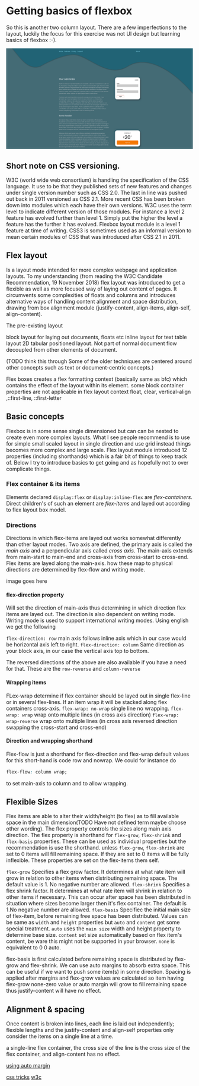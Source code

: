 # Getting basics of flexbox
So this is another two column layout. There are a few imperfections to the layout, luckily the focus 
for this exercise was not UI design but learning basics of flexbox :-). 

![layout](./img/readme/layout.png)

## Short note on CSS versioning.
W3C (world wide web consortium) is handling the specification of the CSS language. It use to be that they published sets of new features and changes under single version number such as CSS 2.0. The last in line was pushed out back in 2011 versioned as  CSS 2.1.
More recent CSS has been broken down into modules which each have their own versions. W3C uses the term level to indicate different version of those modules. For instance a level 2 feature has evolved further than level 1.  Simply put the higher the level a feature has the further it has evolved. Flexbox layout module is a level 1 feature at time of writing. CSS3 is sometimes used as an informal version to mean certain modules of CSS that was introduced after CSS 2.1 in 2011.

## Flex layout
Is a layout mode intended for more complex webpage and application layouts.
To my understanding (from reading the W3C Candidate Recommendation, 19 November 2018)
flex layout was introduced to get a flexible as well as more focused way of laying out content of pages. It circumvents some complexities of floats and columns and introduces alternative ways of handling content alignment and space distribution, drawing from box alignment module (justify-content, align-items, align-self, align-content). 

The pre-existing layout 

block layout for laying out documents, floats etc
inline layout for text 
table layout 2D tabular
positioned layout. Not part of normal document flow decoupled from other elements of document.

(TODO think this through Some of the older techniques are centered around other concepts such as text or document-centric concepts.)

Flex boxes creates a flex formatting context (basically same as bfc) which contains the effect of the layout within its element.
some block container properties are not applicable in flex layout context
float, clear, vertical-align ,::first-line, ::first-letter 

## Basic concepts
Flexbox is in some sense single dimensioned but can can be nested to create even more complex layouts. What I see people recommend is to use for simple small scaled layout in single direction and use grid instead things becomes more complex and large scale. Flex layout module introduced 12 properties (including shorthands) which is a fair bit of things to keep track of. Below I try to introduce basics to get going and as hopefully not to over complicate things.

### Flex container & its items
Elements declared `display:flex` or `display:inline-flex` are  *flex-containers*. Direct children's of such an element are *flex-items* and layed out according to flex layout box model.

### Directions
Directions in which flex-items are layed out works somewhat differently than other layout modes. Two axis are defined, the primary axis is called the *main axis* and a perpendicular axis called *cross axis*. The main-axis extends from main-start to main-end and cross-axis from cross-start to cross-end. Flex items are layed along the main-axis.
how these map to physical directions are determined by flex-flow and writing mode. 

image goes here

#### flex-direction property
Will set the direction of main-axis thus determining in which direction flex items are layed out. The direction is also dependent on writing mode. Writing mode is used to support international writing modes. Using english we get the following 

`flex-direction: row`
main axis follows inline axis which in our case would be horizontal axis left to right.
`flex-direction: column`
Same direction as your block axis, in our case the vertical axis top to bottom. 

The reversed directions of the above are also available if you have a need for that. These are the `row-reverse` and `column-reverse` 
#### Wrapping items
FLex-wrap determine if flex container should be layed out in single flex-line or in several flex-lines. If an item  wrap it will be stacked along flex containers cross-axis.
`flex-wrap: no-wrap` 
    single line no wrapping.
`flex-wrap: wrap` 
    wrap onto multiple lines (in cross axis direction)
`flex-wrap: wrap-reverse` 
    wrap onto multiple lines (in cross axis reversed direction swapping the cross-start and cross-end)

#### Direction and wrapping shorthand
Flex-flow is just a shorthand for flex-direction and flex-wrap
default values for this short-hand is code row and nowrap. We could for instance do
```css
flex-flow: column wrap;
```
to set main-axis to column and to allow wrapping.

## Flexible Sizes
Flex items are able to alter their width/height  (to flex) as to fill available space in the main dimension(TODO Have not defined term maybe choose other wording). The flex property controls the sizes along main axis direction. The flex property is shorthand for `flex-grow`, `flex-shrink` and `flex-basis` properties. These can be used as individual properties but the recommendation is use the shorthand. unless `flex-grow`, `flex-shrink` are set to 0 items will fill remaining space. If they are set to 0 items will be fully inflexible. These properties are set on the flex-items them self. 

`flex-grow`
    Specifies a flex grow factor. It determines at what rate item will grow in relation to other items when distributing remaining space. The default value is 1. No negative number are allowed.
`flex-shrink`
Specifies a flex shrink factor. It determines at what rate item will shrink in relation to other items if necessary. This can occur after space has been distributed in situation where sizes become larger then it's flex container. The default is 1.No negative number are allowed.
`flex-basis`
    Specifiec the initial main size  of flex-item, before remaining free space has been distributed. Values can be same as `width` and `height` properties but `auto` and `content` get some special treatment. `auto` uses the `main size`  width and height property to determine base size. `content` set size automatically based on flex item's content, be ware this might not be supported in your browser. 
`none` 
    is equivalent to 0 0 auto. 

flex-basis is first calculated before remaining space is distributed by flex-grow and flex-shrink. We can use auto margins to absorb extra space. This can be useful if we want to push some item(s) in some direction. Spacing is applied after margins and flex-grow values are calculated so item having flex-grow none-zero value or auto margin will grow to fill remaining space thus justify-content will have no effect.  

## Alignment & spacing 
Once content is broken into lines, each line is laid out independently; flexible lengths and the justify-content and align-self properties only consider the items on a single line at a time.

 a single-line flex container, the cross size of the line is the cross size of the flex container, and align-content has no effect. 

[using auto margin
](https://www.w3.org/TR/css-flexbox-1/#item-margins)

[css tricks](https://css-tricks.com/snippets/css/a-guide-to-flexbox/)
[w3c ](https://www.w3.org/TR/css-flexbox-1/)

